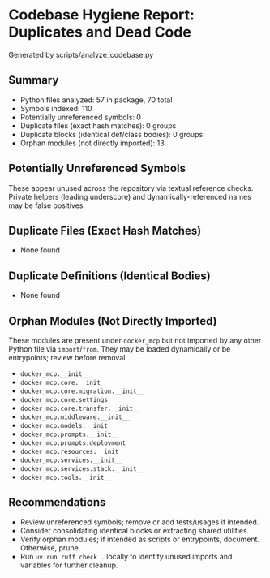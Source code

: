 # Codebase Hygiene Report: Duplicates and Dead Code

Generated by scripts/analyze_codebase.py


## Summary

- Python files analyzed: 57 in package, 70 total
- Symbols indexed: 110
- Potentially unreferenced symbols: 0
- Duplicate files (exact hash matches): 0 groups
- Duplicate blocks (identical def/class bodies): 0 groups
- Orphan modules (not directly imported): 13

## Potentially Unreferenced Symbols

These appear unused across the repository via textual reference checks. Private helpers (leading underscore) and dynamically-referenced names may be false positives.


## Duplicate Files (Exact Hash Matches)

- None found

## Duplicate Definitions (Identical Bodies)

- None found

## Orphan Modules (Not Directly Imported)

These modules are present under `docker_mcp` but not imported by any other Python file via `import`/`from`. They may be loaded dynamically or be entrypoints; review before removal.

- `docker_mcp.__init__`
- `docker_mcp.core.__init__`
- `docker_mcp.core.migration.__init__`
- `docker_mcp.core.settings`
- `docker_mcp.core.transfer.__init__`
- `docker_mcp.middleware.__init__`
- `docker_mcp.models.__init__`
- `docker_mcp.prompts.__init__`
- `docker_mcp.prompts.deployment`
- `docker_mcp.resources.__init__`
- `docker_mcp.services.__init__`
- `docker_mcp.services.stack.__init__`
- `docker_mcp.tools.__init__`

## Recommendations

- Review unreferenced symbols; remove or add tests/usages if intended.
- Consider consolidating identical blocks or extracting shared utilities.
- Verify orphan modules; if intended as scripts or entrypoints, document. Otherwise, prune.
- Run `uv run ruff check .` locally to identify unused imports and variables for further cleanup.